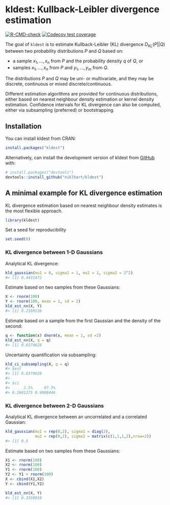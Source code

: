 
<!-- README.md is generated from README.Rmd. Please edit that file -->

# kldest: Kullback-Leibler divergence estimation

<!-- badges: start -->

[![R-CMD-check](https://github.com/niklhart/kldest/actions/workflows/R-CMD-check.yaml/badge.svg)](https://github.com/niklhart/kldest/actions/workflows/R-CMD-check.yaml)
[![Codecov test
coverage](https://codecov.io/gh/niklhart/kldest/branch/master/graph/badge.svg)](https://app.codecov.io/gh/niklhart/kldest?branch=master)
<!-- badges: end -->

The goal of `kldest` is to estimate Kullback-Leibler (KL) divergence
$D_{KL}(P||Q)$ between two probability distributions $P$ and $Q$ based
on:

- a sample $x_1,...,x_n$ from $P$ and the probability density $q$ of
  $Q$, or
- samples $x_1,...,x_n$ from $P$ and $y_1,...,y_m$ from $Q$.

The distributions $P$ and $Q$ may be uni- or multivariate, and they may
be discrete, continuous or mixed discrete/continuous.

Different estimation algorithms are provided for continuous
distributions, either based on nearest neighbour density estimation or
kernel density estimation. Confidence intervals for KL divergence can
also be computed, either via subsampling (preferred) or bootstrapping.

## Installation

You can install kldest from CRAN:

``` r
install.packages("kldest")
```

Alternatively, can install the development version of kldest from
[GitHub](https://github.com/) with:

``` r
# install.packages("devtools")
devtools::install_github("niklhart/kldest")
```

## A minimal example for KL divergence estimation

KL divergence estimation based on nearest neighbour density estimates is
the most flexible approach.

``` r
library(kldest)
```

Set a seed for reproducibility

``` r
set.seed(0)
```

### KL divergence between 1-D Gaussians

Analytical KL divergence:

``` r
kld_gaussian(mu1 = 0, sigma1 = 1, mu2 = 1, sigma2 = 2^2)
#> [1] 0.4431472
```

Estimate based on two samples from these Gaussians:

``` r
X <- rnorm(100)
Y <- rnorm(100, mean = 1, sd = 2)
kld_est_nn(X, Y)
#> [1] 0.2169136
```

Estimate based on a sample from the first Gaussian and the density of
the second:

``` r
q <- function(x) dnorm(x, mean = 1, sd =2)
kld_est_nn(X, q = q)
#> [1] 0.6374628
```

Uncertainty quantification via subsampling:

``` r
kld_ci_subsampling(X, q = q)
#> $est
#> [1] 0.6374628
#> 
#> $ci
#>      2.5%     97.5% 
#> 0.2601375 0.9008446
```

### KL divergence between 2-D Gaussians

Analytical KL divergence between an uncorrelated and a correlated
Gaussian:

``` r
kld_gaussian(mu1 = rep(0,2), sigma1 = diag(2),
             mu2 = rep(0,2), sigma2 = matrix(c(1,1,1,2),nrow=2))
#> [1] 0.5
```

Estimate based on two samples from these Gaussians:

``` r
X1 <- rnorm(100)
X2 <- rnorm(100)
Y1 <- rnorm(100)
Y2 <- Y1 + rnorm(100)
X <- cbind(X1,X2)
Y <- cbind(Y1,Y2)

kld_est_nn(X, Y)
#> [1] 0.3358918
```
